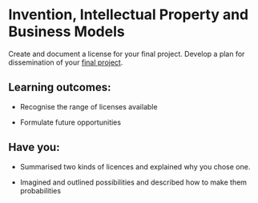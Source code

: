 # Invention, Intellectual Property and Business Models
Create and document a license for your final project. Develop a plan for dissemination of your [final project](http://academy.cba.mit.edu/classes/applications_implications/index.html).

## Learning outcomes:
* Recognise the range of licenses available

* Formulate future opportunities

## Have you:
* Summarised two kinds of licences and explained why you chose one.

* Imagined and outlined possibilities and described how to make them probabilities

